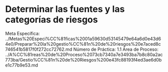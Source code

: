# Determinar las fuentes y las categorías de riesgos

Meta Específica: ../Metas%20Especi%CC%81ficas%2001a59630d53145479e64a6d0e43d64e0/Preparar%20la%20gestio%CC%81n%20de%20riesgos%20e7aced8c746541b5817f0f272cc72762.md
Número de Práctica: 1.1
Área de Proceso: ../A%CC%81reas%20de%20Proceso%2073cb7340a7e3493ba7b8c80a2ac773ba/Gestio%CC%81n%20de%20Riesgos%200e43fc88193f4ed3ae6d0be1c77b9e53.md